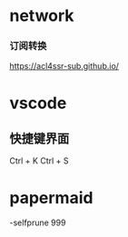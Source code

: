 # network

### 订阅转换

https://acl4ssr-sub.github.io/

# vscode

## 快捷键界面

Ctrl + K Ctrl + S



# papermaid

-selfprune 999